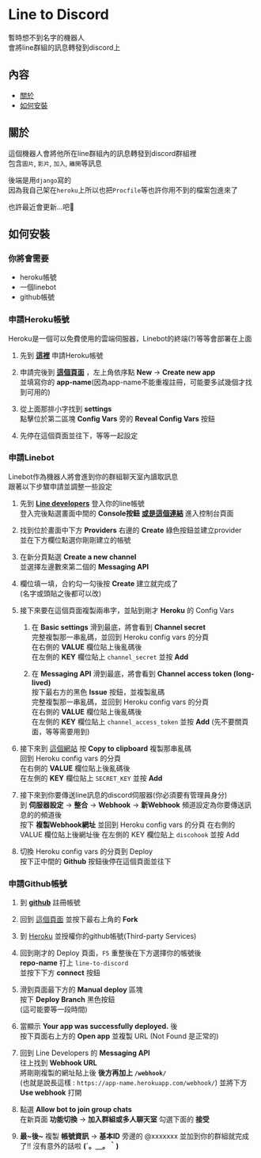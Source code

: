 # Line to Discord
暫時想不到名字的機器人  
會將line群組的訊息轉發到discord上

## 內容

- [關於](#about)
- [如何安裝](#getting_started)

## 關於 <a name = "about"></a>

這個機器人會將他所在line群組內的訊息轉發到discord群組裡  
包含`圖片`, `影片`, `加入`, `離開`等訊息  

後端是用`django`寫的  
因為我自己架在`heroku`上所以也把`Procfile`等也許你用不到的檔案包進來了  

也許最近會更新...吧🤔

## 如何安裝 <a name = "getting_started"></a>

### 你將會需要

- heroku帳號
- 一個linebot
- github帳號


### **申請Heroku帳號**

Heroku是一個可以免費使用的雲端伺服器，Linebot的終端(?)等等會部署在上面

1. 先到 [**這裡**](https://signup.heroku.com/) 申請Heroku帳號

1. 申請完後到 [**這個頁面**](https://dashboard.heroku.com/apps) ，左上角依序點 **New** -> **Create new app**  
  並填寫你的 **app-name**(因為app-name不能重複註冊，可能要多試幾個才找到可用的)

1. 從上面那排小字找到 **settings**  
  點擊位於第二區塊 **Config Vars** 旁的 **Reveal Config Vars** 按鈕

1. 先停在這個頁面並往下，等等一起設定

### **申請Linebot**

Linebot作為機器人將會進到你的群組聊天室內讀取訊息  
跟著以下步驟申請並調整一些設定

1. 先到 [**Line developers**](https://developers.line.biz/) 登入你的line帳號  
  登入完後點選畫面中間的 **Console按鈕** [**或是這個連結**](https://developers.line.biz/console/) 進入控制台頁面

1. 找到位於畫面中下方 **Providers** 右邊的 **Create** 綠色按鈕並建立provider  
  並在下方欄位點選你剛剛建立的帳號

1. 在新分頁點選 **Create a new channel**  
  並選擇左邊數來第二個的 **Messaging API**

1. 欄位填一填，合約勾一勾後按 **Create** 建立就完成了  
  (名字或頭貼之後都可以改)

1. 接下來要在這個頁面複製兩串字，並貼到剛才 **Heroku** 的 Config Vars
    1. 在 **Basic settings** 滑到最底，將會看到 **Channel secret**  
    完整複製那一串亂碼，並回到 Heroku config vars 的分頁  
    在右側的 **VALUE** 欄位貼上後亂碼後  
    在左側的 **KEY** 欄位貼上 `channel_secret` 並按 **Add**
    
    1. 在 **Messaging API** 滑到最底，將會看到 **Channel access token (long-lived)**  
    按下最右方的黑色 **Issue** 按鈕，並複製亂碼  
    完整複製那一串亂碼，並回到 Heroku config vars 的分頁  
    在右側的 **VALUE** 欄位貼上後亂碼後  
    在左側的 **KEY** 欄位貼上 `channel_access_token` 並按 **Add**
    (先不要關頁面，等等需要用到)

1. 接下來到 [這個網站](https://django-secret-key-generator.netlify.app/) 按 **Copy to clipboard** 複製那串亂碼  
  回到 Heroku config vars 的分頁  
  在右側的 **VALUE** 欄位貼上後亂碼後  
  在左側的 **KEY** 欄位貼上 `SECRET_KEY` 並按 **Add**

1. 接下來到你要傳送line訊息的discord伺服器(你必須要有管理員身分)  
  到 **伺服器設定** -> **整合** -> **Webhook** -> **新Webhook**
  頻道設定為你要傳送訊息的的頻道後  
  按下 **複製Webhook網址** 並回到 Heroku config vars 的分頁
  在右側的 VALUE 欄位貼上後網址後
  在左側的 KEY 欄位貼上 `discohook` 並按 Add

1. 切換 Heroku config vars 的分頁到 Deploy  
  按下正中間的 **Github** 按鈕後停在這個頁面並往下

### **申請Github帳號**

1. 到 [**github**](https://github.com/) 註冊帳號

1. 回到 [這個頁面](https://github.com/BWsix/line-to-discord) 並按下最右上角的 **Fork**

1. 到 [Heroku](https://dashboard.heroku.com/account/applications) 並授權你的github帳號(Third-party Services)

1. 回到剛才的 Deploy 頁面，`F5` 重整後在下方選擇你的帳號後  
  **repo-name** 打上 `line-to-discord`  
  並按下下方 **connect** 按鈕

1. 滑到頁面最下方的 **Manual deploy** 區塊  
  按下 **Deploy Branch** 黑色按鈕  
  (這可能要等一段時間)

1. 當顯示 **Your app was successfully deployed.** 後  
  按下頁面右上方的 **Open app** 並複製 URL
  (Not Found 是正常的)
 
1. 回到 Line Developers 的 **Messaging API**  
  往上找到 **Webhook URL**  
  將剛剛複製的網址貼上後 **後方再加上 `/webhook/`**  
  (也就是說長這樣 : `https://app-name.herokuapp.com/webhook/`)
  並將下方 **Use webhook** 打開

1. 點選 **Allow bot to join group chats**  
  在新頁面 **功能切換** -> **加入群組或多人聊天室** 勾選下面的 **接受**

1. **最~後~**
  複製 **帳號資訊** -> **基本ID** 旁邊的 @xxxxxxx 並加到你的群組就完成了!!
  沒有意外的話啦 **(´。＿。｀)**
